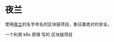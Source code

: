 # 夜兰
使用[夜兰](https://ys.mihoyo.com/main/character/liyue?char=16)的名字命名的区块链项目，象征着绝对的安全。

一个利用 k8s 原理 写的 区块链项目
